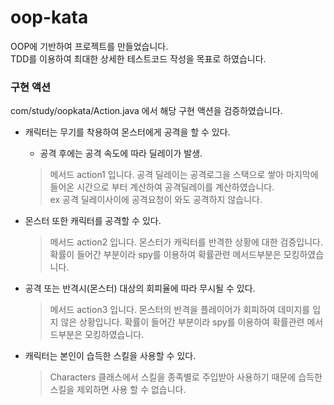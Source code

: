 # oop-kata

OOP에 기반하여 프로젝트를 만들었습니다.\
TDD를 이용하여 최대한 상세한 테스트코드 작성을 목표로 하였습니다.


### 구현 액션
com/study/oopkata/Action.java 에서 해당 구현 액션을 검증하였습니다.

- 캐릭터는 무기를 착용하여 몬스터에게 공격을 할 수 있다.
    - 공격 후에는 공격 속도에 따라 딜레이가 발생.
  > 메서드 action1 입니다. 
  > 공격 딜레이는 공격로그을 스택으로 쌓아 마지막에 들어온 시간으로 부터 계산하여 공격딜레이를 계산하였습니다.\
  > ex 공격 딜레이사이에 공격요청이 와도 공격하지 않습니다.
  
- 몬스터 또한 캐릭터를 공격할 수 있다.
  > 메서드 action2 입니다.
  > 몬스터가 캐릭터를 반격한 상황에 대한 검증입니다.
  > 확률이 들어간 부분이라 spy를 이용하여 확률관련 메서드부분은 모킹하였습니다.

- 공격 또는 반격시(몬스터) 대상의 회피율에 따라 무시될 수 있다.
  > 메서드 action3 입니다.
  > 몬스터의 반격을 플레이어가 회피하여 데미지를 입지 않은 상황입니다.
  > 확률이 들어간 부분이라 spy를 이용하여 확률관련 메서드부분은 모킹하였습니다.
    
- 캐릭터는 본인이 습득한 스킬을 사용할 수 있다.
  > Characters 클래스에서 스킬을 종족별로 주입받아 사용하기 때문에 습득한 스킬을 제외하면 사용 할 수 없습니다.
  



